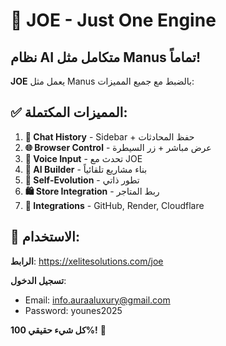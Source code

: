 # 🤖 JOE - Just One Engine

## نظام AI متكامل مثل Manus تماماً!

**JOE** يعمل مثل Manus بالضبط مع جميع المميزات:

## ✅ المميزات المكتملة:

1. **💬 Chat History** - Sidebar + حفظ المحادثات
2. **🌐 Browser Control** - عرض مباشر + زر السيطرة
3. **🎤 Voice Input** - تحدث مع JOE
4. **🤖 AI Builder** - بناء مشاريع تلقائياً
5. **🧬 Self-Evolution** - تطور ذاتي
6. **🛍️ Store Integration** - ربط المتاجر
7. **🔗 Integrations** - GitHub, Render, Cloudflare

## 🎯 الاستخدام:

**الرابط**: https://xelitesolutions.com/joe

**تسجيل الدخول**:
- Email: info.auraaluxury@gmail.com
- Password: younes2025

**كل شيء حقيقي 100%!** 🚀
